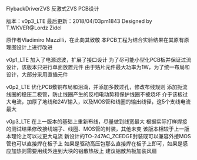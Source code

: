 FlybackDriverZVS 反激式ZVS PCB设计

版本：v0p3_LTE
最后更新：2018/04/03pm1843
Designed by T.WKVER@Lordz Zidel

原作者Vladimiro Mazzilli，在此向其致敬
本PCB工程为结合实验结果在其原有原理图设计上进行改进

v0p1_LTE 加入了电源滤波，扩展了接口设计
为了尽可能小型化PCB板并保证过流设计，该版本只进行单面放置元件
由于贴片元件最大功率为1W，为了统一布局和设计，大部分采用直插元件

v0p2_LTE 优化PCB敷铜布局和泪滴，并添加多数过孔，修改布线规则
添加扼流线圈的稳压二极管，防止线圈产生的反相电动势和保护线圈不被烧坏
介于该板过大电流，加厚了地线和24V输入，以及MOS管和线圈的输出线径，这5个支线电流最大

v0p3_LTE 在上一版本的基础上重新布线，尽量做到线宽最大
根据实际打样焊接的测试结果修改接线端子、线圈、MOS管的封装，其他未变
该版本相较于上一版本理论上可以过更大电流
新设计的TO-247AC_ZCEDGE封装既可以兼容外接MOS管也可以直接焊在板子上
如果是驱动高压包那么直接焊在板子上即可，如果是感应加热则需要用线外连到大块的铝散热板上
建议铝散热板加装风扇